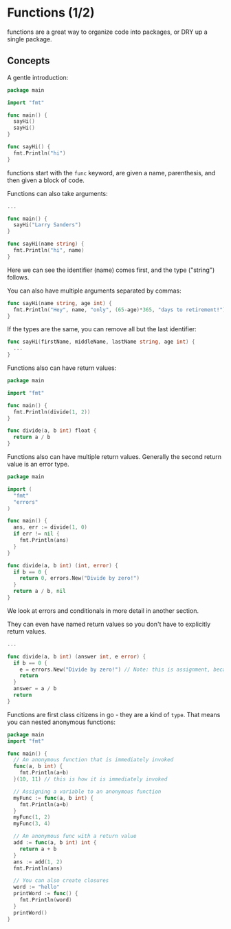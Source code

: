 # Functions (1/2)

functions are a great way to organize code into packages, or DRY up a single package.

## Concepts

A gentle introduction:
```go
package main

import "fmt"

func main() {
  sayHi()
  sayHi()
}

func sayHi() {
  fmt.Println("hi")
}
```

functions start with the `func` keyword, are given a name, parenthesis, and then given a block of code.

Functions can also take arguments:
```go
...

func main() {
  sayHi("Larry Sanders")
}

func sayHi(name string) {
  fmt.Println("hi", name)
}
```
Here we can see the identifier (name) comes first, and the type ("string") follows.

You can also have multiple arguments separated by commas:
```go
func sayHi(name string, age int) {
  fmt.Println("Hey", name, "only", (65-age)*365, "days to retirement!")
}
```
If the types are the same, you can remove all but the last identifier:
```go
func sayHi(firstName, middleName, lastName string, age int) {
  ...
}
```

Functions also can have return values:
```go
package main

import "fmt"

func main() {
  fmt.Println(divide(1, 2))
}

func divide(a, b int) float {
  return a / b
}
```

Functions also can have multiple return values. Generally the second return value is an error type.
```go
package main

import (
  "fmt"
  "errors"
)

func main() {
  ans, err := divide(1, 0)
  if err != nil {
    fmt.Println(ans)
  }
}

func divide(a, b int) (int, error) {
  if b == 0 {
    return 0, errors.New("Divide by zero!")
  }
  return a / b, nil
}
```

We look at errors and conditionals in more detail in another section.

They can even have named return values so you don't have to explicitly return values.

```go
...

func divide(a, b int) (answer int, e error) {
  if b == 0 {
    e = errors.New("Divide by zero!") // Note: this is assignment, because it was declared in the function signature
    return
  }
  answer = a / b
  return
}
```

Functions are first class citizens in go - they are a kind of `type`. That means you can nested anonymous functions:

```go
package main
import "fmt"

func main() {
  // An anonymous function that is immediately invoked
  func(a, b int) {
    fmt.Println(a+b)
  }(10, 11) // this is how it is immediately invoked

  // Assigning a variable to an anonymous function
  myFunc := func(a, b int) {
    fmt.Println(a+b)
  }
  myFunc(1, 2)
  myFunc(3, 4)

  // An anonymous func with a return value
  add := func(a, b int) int {
    return a + b
  }
  ans := add(1, 2)
  fmt.Println(ans)

  // You can also create closures
  word := "hello"
  printWord := func() {
    fmt.Println(word)
  }
  printWord()
}
```

